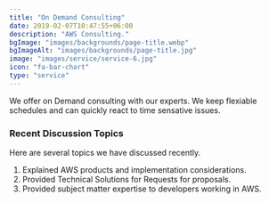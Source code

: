 ```yaml
---
title: "On Demand Consulting"
date: 2019-02-07T10:47:55+06:00
description: "AWS Consulting."
bgImage: "images/backgrounds/page-title.webp"
bgImageAlt: "images/backgrounds/page-title.jpg"
image: "images/service/service-6.jpg"
icon: "fa-bar-chart"
type: "service"
---
```


We offer on Demand consulting with our experts. We keep flexiable schedules and can quickly react to time sensative issues. 

### Recent Discussion Topics

Here are several topics we have discussed recently.

1. Explained AWS products and implementation considerations.
2. Provided Technical Solutions for Requests for proposals.
3. Provided subject matter expertise to developers working in AWS.